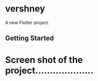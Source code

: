 # vershney

A new Flutter project.

## Getting Started

# Screen shot of the project....................

